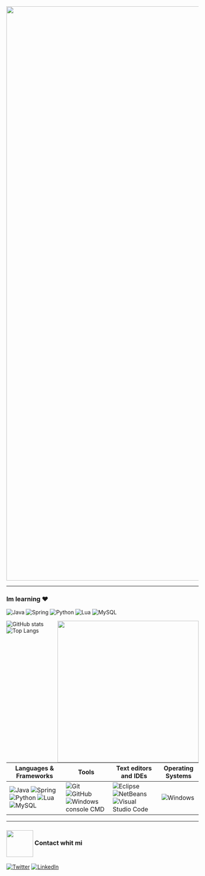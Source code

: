 <img align="center" width="1500" src="https://thumbs.gfycat.com/TartThreadbareChinchilla-size_restricted.gif" />

----------------------

### Im learning ♥  
![Java](https://img.shields.io/badge/java-%23ED8B00.svg?style=for-the-badge&logo=java&logoColor=white) ![Spring](https://img.shields.io/badge/Spring-6DB33F?logo=Spring&logoColor=black&style=for-the-badge) ![Python](https://img.shields.io/badge/python-3670A0?style=for-the-badge&logo=python&logoColor=ffdd54) ![Lua](https://img.shields.io/badge/lua-%232C2D72.svg?style=for-the-badge&logo=lua&logoColor=179287) ![MySQL](https://img.shields.io/badge/MySQL-F29111?style=for-the-badge&logo=mysql&logoColor=73398D)


<img align="right" width="370" src="https://i.gifer.com/origin/22/22657b8a577f858827c5d46dac32cf53.gif" />


![GitHub stats](https://github-readme-stats.vercel.app/api?username=CsarNarciso&&include_all_commits=true&count_private=true&show_icons=true&line_height=30&theme=tokyonight)  
![Top Langs](https://github-readme-stats.vercel.app/api/top-langs/?username=CsarNarciso&langs_count=6&theme=tokyonight)



| Languages & Frameworks | Tools | Text editors and IDEs | Operating Systems | 
|-|-|-|-|
| ![Java](https://img.shields.io/badge/java-%23ED8B00.svg?style=for-the-badge&logo=java&logoColor=white) ![Spring](https://img.shields.io/badge/Spring-6DB33F?logo=Spring&logoColor=black&style=for-the-badge) ![Python](https://img.shields.io/badge/python-3670A0?style=for-the-badge&logo=python&logoColor=ffdd54) ![Lua](https://img.shields.io/badge/lua-%232C2D72.svg?style=for-the-badge&logo=lua&logoColor=179287) ![MySQL](https://img.shields.io/badge/MySQL-F29111?style=for-the-badge&logo=mysql&logoColor=73398D) | ![Git](http://img.shields.io/badge/Git-F1502F?style=for-the-badge&logo=Git&logoColor=white) ![GitHub](http://img.shields.io/badge/Github-000000?style=for-the-badge&logo=github&logoColor=white) ![Windows console CMD](http://img.shields.io/badge/Windows%20Terminal-4D4D4D?style=for-the-badge&logo=Windows-Terminal&logoColor=green) | ![Eclipse](https://img.shields.io/badge/Eclipse%20IDE-2C2255?logo=Eclipse-IDE&logoColor=orange&style=for-the-badge)![NetBeans](https://img.shields.io/badge/NetBeans%20IDE-FB5BC5?logo=Apache-NetBeans-IDE&logoColor=black&style=for-the-badge)![Visual Studio Code](https://img.shields.io/badge/Visual%20Studio%20Code-0078d7.svg?style=for-the-badge&logo=visual-studio-code&logoColor=white) | ![Windows](https://img.shields.io/badge/Windows-0078D6?style=for-the-badge&logo=windows&logoColor=3D03A7) |

----------------------

### <img align="center" width="70" src="https://i.pinimg.com/originals/0d/c9/68/0dc968448592a7d533096b74c263cc40.gif" /> Contact whit mi 

<a href="https://mail.google.com/mail/u/0/?fs=1&tf=cm&source=mailto&to=cesarpazol1029@gmail.com" target="_blank"><img alt="Twitter" src="https://img.shields.io/badge/Gmail-D14836?style=for-the-badge&logo=gmail&logoColor=white" /></a>
<a href="https://www.linkedin.com/in/amarjit-pheiroijam-234bba166/" target="_blank"><img alt="LinkedIn" src="https://img.shields.io/badge/linkedin-%230077B5.svg?&style=for-the-badge&logo=linkedin&logoColor=white" /></a>
